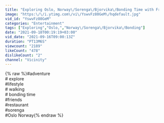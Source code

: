 ```yaml
---
title: "Exploring Oslo, Norway\/Sorenga\/Bjorvika\/Bonding Time with Friends"
image: "https:\/\/i.ytimg.com\/vi\/YswvFz80GeM\/hqdefault.jpg"
vid_id: "YswvFz80GeM"
categories: "Entertainment"
tags: ["Exploring","Oslo,","Norway\/Sorenga\/Bjorvika\/Bonding"]
date: "2021-09-18T00:19:19+03:00"
vid_date: "2021-09-16T09:00:13Z"
duration: "PT13M6S"
viewcount: "2189"
likeCount: "478"
dislikeCount: "2"
channel: "Vicinity"
---
```

{% raw %}#adventure<br /># explore<br />#lifestyle<br /># walking<br /># bonding time<br />#friends<br />#restaurant<br />#sorenga<br />#Oslo Norway{% endraw %}
